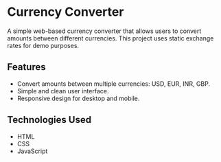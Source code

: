 # Currency Converter

A simple web-based currency converter that allows users to convert amounts between different currencies. This project uses static exchange rates for demo purposes.

## Features

- Convert amounts between multiple currencies: USD, EUR, INR, GBP.
- Simple and clean user interface.
- Responsive design for desktop and mobile.

## Technologies Used

- HTML
- CSS
- JavaScript
